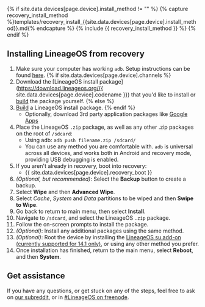 {% if site.data.devices[page.device].install_method != "" %}
{% capture recovery_install_method %}templates/recovery_install_{{site.data.devices[page.device].install_method}}.md{% endcapture %}
{% include {{ recovery_install_method }} %}
{% endif %}

## Installing LineageOS from recovery

1. Make sure your computer has working `adb`. Setup instructions can be found [here](adb_fastboot_guide.html).
{% if site.data.devices[page.device].channels %}
2. Download the [LineageOS install package](https://download.lineageos.org/{{ site.data.devices[page.device].codename }}) that you'd like to install or [build]({{site.data.devices[page.device].codename}}_build.html) the package yourself.
{% else %}
2. [Build]({{site.data.devices[page.device].codename}}_build.html) a LineageOS install package.
{% endif %}
    * Optionally, download 3rd party application packages like [Google Apps](/gapps.html)
3. Place the LineageOS `.zip` package, as well as any other .zip packages on the root of `/sdcard`:
    * Using adb: `adb push filename.zip /sdcard/`
    * You can use any method you are comfortable with. `adb` is universal across all devices, and works both in Android and recovery mode, providing
        USB debugging is enabled.
4. If you aren't already in recovery, boot into recovery:
    * {{ site.data.devices[page.device].recovery_boot }}
5. _(Optional, but recommended)_: Select the **Backup** button to create a backup.
6. Select **Wipe** and then **Advanced Wipe**.
7. Select *Cache*, *System* and *Data* partitions to be wiped and then **Swipe to Wipe**.
8. Go back to return to main menu, then select **Install**.
9. Navigate to `/sdcard`, and select the LineageOS `.zip` package.
10. Follow the on-screen prompts to install the package.
11. _(Optional)_: Install any additional packages using the same method.
12. _(Optional)_: Root the device by installing the [LineageOS su add-on (currently supported for 14.1 only)](https://download.lineageos.org/extras), or using any other method you prefer.
13. Once installation has finished, return to the main menu, select **Reboot**, and then **System**.

## Get assistance

If you have any questions, or get stuck on any of the steps, feel free to ask on [our subreddit](https://reddit.com/r/LineageOS), or in
[#LineageOS on freenode](https://webchat.freenode.net/?channels=LineageOS).
